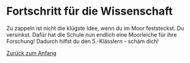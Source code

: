 # Fortschritt für die Wissenschaft

Zu zappeln ist nicht die klügste Idee, wenn du im Moor feststeckst. Du versinkst. Dafür hat die Schule nun endlich eine Moorleiche für ihre Forschung! Dadurch hilfst du den 5.-Klässlern - schäm dich!

[Zurück zum Anfang](../index.html)